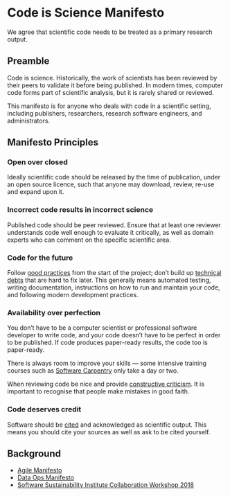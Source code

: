 # Code is Science Manifesto

We agree that scientific code needs to be treated as a primary research output.

## Preamble

Code is science. Historically, the work of scientists has been reviewed by their peers to
validate it before being published. In modern times, computer code forms part of
scientific analysis, but it is rarely shared or reviewed.

This manifesto is for anyone who deals with code in a scientific setting,
including publishers, researchers, research software engineers, and
administrators.

## Manifesto Principles

### Open over closed

Ideally scientific code should be released by the time of publication, under an
open source licence, such that anyone may download, review, re-use and expand
upon it.

### Incorrect code results in incorrect science

Published code should be peer reviewed. Ensure that at least one reviewer
understands code well enough to evaluate it critically, as well as domain
experts who can comment on the specific scientific area.

### Code for the future

Follow [good
practices](https://software.ac.uk/resources/guides/software-development-general-best-practice)
from the start of the project; don’t build up [technical
debts](https://en.wikipedia.org/wiki/Technical_debt) that are hard to fix later.
This generally means automated testing, writing documentation, instructions on
how to run and maintain your code, and following modern development practices.

### Availability over perfection

You don’t have to be a computer scientist or professional software developer to
write code, and your code doesn’t have to be perfect in order to be published.
If code produces paper-ready results, the code too is paper-ready.

There is always room to improve your skills — some intensive training courses
such as [Software Carpentry](https://software-carpentry.org/) only take a day or
two.

When reviewing code be nice and provide [constructive
criticism](https://www.software.ac.uk/blog/2017-05-11-constructive-code-critique).
It is important to recognise that people make mistakes in good faith.

### Code deserves credit

Software should be [cited](https://www.force11.org/software-citation-principles)
and acknowledged as scientific output. This means you should cite your sources
as well as ask to be cited yourself.

## Background

- [Agile Manifesto](http://agilemanifesto.org/)
- [Data Ops Manifesto](http://dataopsmanifesto.org/)
- [Software Sustainability Institute Collaboration Workshop 2018](https://www.software.ac.uk/cw18/)
